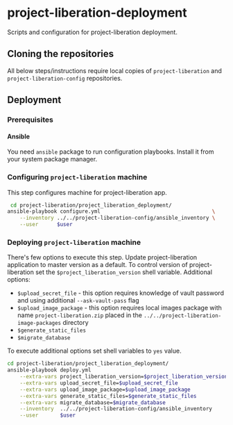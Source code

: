 # project-liberation-deployment

Scripts and configuration for project-liberation deployment.

## Cloning the repositories

All below steps/instructions require local copies of `project-liberation` and `project-liberation-config` repositories.

## Deployment

### Prerequisites

#### Ansible

You need `ansible` package to run configuration playbooks. Install it from your system package manager.

### Configuring `project-liberation` machine

This step configures machine for project-liberation app.

```bash
 cd project-liberation/project_liberation_deployment/
ansible-playbook configure.yml                                    \
    --inventory ../../project-liberation-config/ansible_inventory \
    --user      $user
```

### Deploying `project-liberation` machine

There's few options to execute this step. Update project-liberation application to master version as a default.
To control version of project-liberation set the `$project_liberation_version` shell variable.
Additional options:
- `$upload_secret_file` - this option requires knowledge of vault password and using additional `--ask-vault-pass` flag
- `$upload_image_package` - this option requires local images package with name `project-liberation.zip` placed in the `../../project-liberation-image-packages` directory
- `$generate_static_files`
- `$migrate_database`

To execute additional options set shell variables to `yes` value.

```bash
cd project-liberation/project_liberation_deployment/
ansible-playbook deploy.yml                                             \
    --extra-vars project_liberation_version=$project_liberation_version \
    --extra-vars upload_secret_file=$upload_secret_file                 \
    --extra-vars upload_image_package=$upload_image_package             \
    --extra-vars generate_static_files=$generate_static_files           \
    --extra-vars migrate_database=$migrate_database                     \
    --inventory  ../../project-liberation-config/ansible_inventory      \
    --user       $user
```

